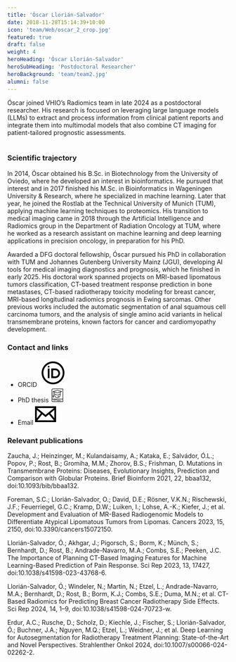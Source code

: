 ```yaml
---
title: 'Óscar Llorián-Salvador'
date: 2018-11-28T15:14:39+10:00
icon: 'team/Web/oscar_2_crop.jpg'
featured: true
draft: false
weight: 4
heroHeading: 'Óscar Llorián-Salvador'
heroSubHeading: 'Postdoctoral Researcher'
heroBackground: 'team/team2.jpg'
alumni: false
---
```


Óscar joined VHIO’s Radiomics team in late 2024 as a postdoctoral researcher. His research is focused on leveraging large language models (LLMs) to extract and process information from clinical patient reports and integrate them into multimodal models that also combine CT imaging for patient-tailored prognostic assessments.                                                                                                                  
                                                     <br/>

### Scientific trajectory
In 2014, Óscar obtained his B.Sc. in Biotechnology from the University of Oviedo, where he developed an interest in bioinformatics. He pursued that interest and in 2017 finished his M.Sc. in Bioinformatics in Wageningen University & Research, where he specialized in machine learning. Later that year, he joined the Rostlab at the Technical University of Munich (TUM), applying machine learning techniques to proteomics. His transition to medical imaging came in 2018 through the Artificial Intelligence and Radiomics group in the Department of Radiation Oncology at TUM, where he worked as a research assistant on machine learning and deep learning applications in precision oncology, in preparation for his PhD.

Awarded a DFG doctoral fellowship, Óscar pursued his PhD in collaboration with TUM and Johannes Gutenberg University Mainz (JGU), developing AI tools for medical imaging diagnostics and prognosis, which he finished in early 2025. His doctoral work spanned projects on MRI-based lipomatous tumors classification, CT-based treatment response prediction in bone metastases, CT-based radiotherapy toxicity modeling for breast cancer, MRI-based longitudinal radiomics prognosis in Ewing sarcomas. Other previous works included the automatic segmentation of anal squamous cell carcinoma tumors, and the analysis of single amino acid variants in helical transmembrane proteins, known factors for cancer and cardiomyopathy development.

### Contact and links
- ORCID [![profile](/social/orcid.svg)](https://orcid.org/0000-0001-5334-1894)
- PhD thesis [![profile](/social/thesis-64.png)](https://doi.org/10.25358/openscience-11300)
- Email [![profile](/social/mail.svg)](mailto:oscarllorian@vhio.net)

### Relevant publications
Zaucha, J.; Heinzinger, M.; Kulandaisamy, A.; Kataka, E.; Salvádor, Ó.L.; Popov, P.; Rost, B.; Gromiha, M.M.; Zhorov, B.S.; Frishman, D. Mutations in Transmembrane Proteins: Diseases, Evolutionary Insights, Prediction and Comparison with Globular Proteins. Brief Bioinform 2021, 22, bbaa132, doi:10.1093/bib/bbaa132.

Foreman, S.C.; Llorián-Salvador, O.; David, D.E.; Rösner, V.K.N.; Rischewski, J.F.; Feuerriegel, G.C.; Kramp, D.W.; Luiken, I.; Lohse, A.-K.; Kiefer, J.; et al. Development and Evaluation of MR-Based Radiogenomic Models to Differentiate Atypical Lipomatous Tumors from Lipomas. Cancers 2023, 15, 2150, doi:10.3390/cancers15072150.

Llorián-Salvador, Ó.; Akhgar, J.; Pigorsch, S.; Borm, K.; Münch, S.; Bernhardt, D.; Rost, B.; Andrade-Navarro, M.A.; Combs, S.E.; Peeken, J.C. The Importance of Planning CT-Based Imaging Features for Machine Learning-Based Prediction of Pain Response. Sci Rep 2023, 13, 17427, doi:10.1038/s41598-023-43768-6.

Llorián-Salvador, Ó.; Windeler, N.; Martin, N.; Etzel, L.; Andrade-Navarro, M.A.; Bernhardt, D.; Rost, B.; Borm, K.J.; Combs, S.E.; Duma, M.N.; et al. CT-Based Radiomics for Predicting Breast Cancer Radiotherapy Side Effects. Sci Rep 2024, 14, 1–9, doi:10.1038/s41598-024-70723-w.

Erdur, A.C.; Rusche, D.; Scholz, D.; Kiechle, J.; Fischer, S.; Llorián-Salvador, Ó.; Buchner, J.A.; Nguyen, M.Q.; Etzel, L.; Weidner, J.; et al. Deep Learning for Autosegmentation for Radiotherapy Treatment Planning: State-of-the-Art and Novel Perspectives. Strahlenther Onkol 2024, doi:10.1007/s00066-024-02262-2.

